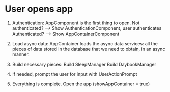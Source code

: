 
# User opens app
1. Authentication:
    AppComponent is the first thing to open.
        Not authenticated? --> Show AuthenticationComponent, user authenticates
        Authenticated? --> Show AppContainerComponent

2. Load async data:
    AppContainer loads the async data services:  all the pieces of data stored in the database that we need to obtain, in an async manner.

3. Build necessary pieces:
    Build SleepManager
    Build DaybookManager

4. If needed, prompt the user for input with UserActionPrompt

5. Everything is complete.  Open the app (showAppContainer = true)